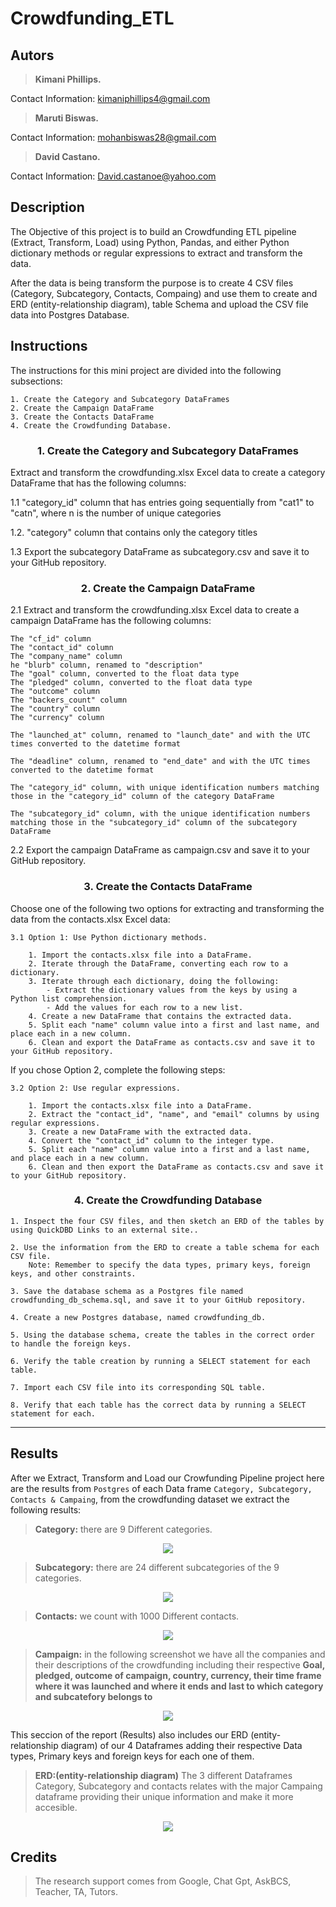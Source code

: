 # Crowdfunding_ETL

## Autors
> **Kimani Phillips.**

Contact Information:    kimaniphillips4@gmail.com

> **Maruti Biswas.**

Contact Information:    mohanbiswas28@gmail.com

> **David Castano.**

Contact Information:   David.castanoe@yahoo.com


## Description 
The Objective of this project is to build an Crowdfunding ETL pipeline (Extract, Transform, Load) using Python, Pandas, and either Python dictionary methods or regular expressions to extract and transform the data. 

After the data is being transform the purpose is to create 4 CSV files (Category, Subcategory, Contacts, Compaing) and use them to create and ERD (entity-relationship diagram), table Schema and upload the CSV file data into Postgres Database.

## Instructions
The instructions for this mini project are divided into the following subsections:

    1. Create the Category and Subcategory DataFrames
    2. Create the Campaign DataFrame
    3. Create the Contacts DataFrame
    4. Create the Crowdfunding Database.

### <center> 1. Create the Category and Subcategory DataFrames
Extract and transform the crowdfunding.xlsx Excel data to create a category DataFrame that has the following columns:

1.1 "category_id" column that has entries going sequentially from "cat1" to "catn", where n is the number of unique categories

1.2. "category" column that contains only the category titles

1.3 Export the subcategory DataFrame as subcategory.csv and save it to your GitHub repository.

### <center> 2. Create the Campaign DataFrame

2.1 Extract and transform the crowdfunding.xlsx Excel data to create a campaign DataFrame has the following columns:

    The "cf_id" column
    The "contact_id" column
    The "company_name" column
    he "blurb" column, renamed to "description"
    The "goal" column, converted to the float data type
    The "pledged" column, converted to the float data type
    The "outcome" column
    The "backers_count" column
    The "country" column
    The "currency" column

    The "launched_at" column, renamed to "launch_date" and with the UTC times converted to the datetime format

    The "deadline" column, renamed to "end_date" and with the UTC times converted to the datetime format

    The "category_id" column, with unique identification numbers matching those in the "category_id" column of the category DataFrame

    The "subcategory_id" column, with the unique identification numbers matching those in the "subcategory_id" column of the subcategory DataFrame

2.2 Export the campaign DataFrame as campaign.csv and save it to your GitHub repository.

### <center> 3. Create the Contacts DataFrame

Choose one of the following two options for extracting and transforming the data from the contacts.xlsx Excel data:

    3.1 Option 1: Use Python dictionary methods.

        1. Import the contacts.xlsx file into a DataFrame.
        2. Iterate through the DataFrame, converting each row to a dictionary.
        3. Iterate through each dictionary, doing the following:
            - Extract the dictionary values from the keys by using a Python list comprehension.
            - Add the values for each row to a new list.
        4. Create a new DataFrame that contains the extracted data.
        5. Split each "name" column value into a first and last name, and place each in a new column.
        6. Clean and export the DataFrame as contacts.csv and save it to your GitHub repository.

If you chose Option 2, complete the following steps:

    3.2 Option 2: Use regular expressions.

        1. Import the contacts.xlsx file into a DataFrame.
        2. Extract the "contact_id", "name", and "email" columns by using regular expressions.
        3. Create a new DataFrame with the extracted data.
        4. Convert the "contact_id" column to the integer type.
        5. Split each "name" column value into a first and a last name, and place each in a new column.
        6. Clean and then export the DataFrame as contacts.csv and save it to your GitHub repository.

### <center> 4. Create the Crowdfunding Database

    1. Inspect the four CSV files, and then sketch an ERD of the tables by using QuickDBD Links to an external site..

    2. Use the information from the ERD to create a table schema for each CSV file.
        Note: Remember to specify the data types, primary keys, foreign keys, and other constraints.

    3. Save the database schema as a Postgres file named crowdfunding_db_schema.sql, and save it to your GitHub repository.

    4. Create a new Postgres database, named crowdfunding_db.

    5. Using the database schema, create the tables in the correct order to handle the foreign keys.

    6. Verify the table creation by running a SELECT statement for each table.

    7. Import each CSV file into its corresponding SQL table.

    8. Verify that each table has the correct data by running a SELECT statement for each.
****
## Results

After we Extract, Transform and Load our Crowfunding Pipeline project here are the results from `Postgres` of each Data frame `Category, Subcategory, Contacts & Campaing`, from the crowdfunding dataset we extract the following results:

> **Category:** there are 9 Different categories.
<p align='center'> <img src='images/Category.png'></p>

> **Subcategory:** there are 24 different subcategories of the 9 categories.
<p align='center'> <img src='images/Subcategory.png'></p>

> **Contacts:** we count with 1000 Different contacts.
<p align='center'> <img src='images/Contacts.png'></p>

> **Campaign:** in the following screenshot we have all the companies and their descriptions of the crowdfunding including their respective **Goal, pledged, outcome of campaign, country, currency, their time frame where it was launched and where it ends and last to which category and subcatefory belongs to**
<p align='center'> <img src='images/Compaing.png'></p>

This seccion of the report (Results) also includes our ERD (entity-relationship diagram) of our 4 Dataframes adding their respective Data types, Primary keys and foreign keys for each one of them.

> **ERD:(entity-relationship diagram)** The 3 different Dataframes Category, Subcategory and contacts relates with the major Campaing dataframe providing their unique information and make it more accesible.

<p align='center'> <img src='images/ERD.png'></p>


## Credits
> The research support comes from Google, Chat Gpt, AskBCS, Teacher, TA, Tutors.


